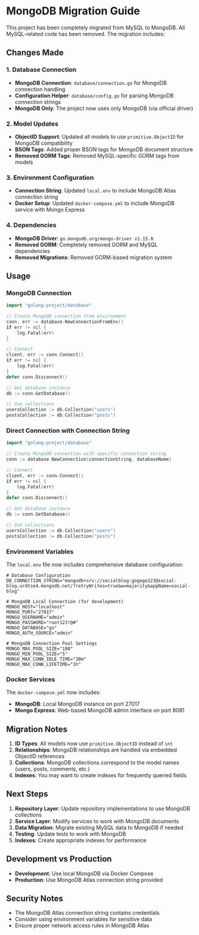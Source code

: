 # MongoDB Migration Guide

This project has been completely migrated from MySQL to MongoDB. All MySQL-related code has been removed. The migration includes:

## Changes Made

### 1. Database Connection
- **MongoDB Connection**: `database/connection.go` for MongoDB connection handling
- **Configuration Helper**: `database/config.go` for parsing MongoDB connection strings
- **MongoDB Only**: The project now uses only MongoDB (via official driver)

### 2. Model Updates
- **ObjectID Support**: Updated all models to use `primitive.ObjectID` for MongoDB compatibility
- **BSON Tags**: Added proper BSON tags for MongoDB document structure
- **Removed GORM Tags**: Removed MySQL-specific GORM tags from models

### 3. Environment Configuration
- **Connection String**: Updated `local.env` to include MongoDB Atlas connection string
- **Docker Setup**: Updated `docker-compose.yml` to include MongoDB service with Mongo Express

### 4. Dependencies
- **MongoDB Driver**: `go.mongodb.org/mongo-driver v1.15.0`
- **Removed GORM**: Completely removed GORM and MySQL dependencies
- **Removed Migrations**: Removed GORM-based migration system

## Usage

### MongoDB Connection
```go
import "golang-project/database"

// Create MongoDB connection from environment
conn, err := database.NewConnectionFromEnv()
if err != nil {
    log.Fatal(err)
}

// Connect
client, err := conn.Connect()
if err != nil {
    log.Fatal(err)
}
defer conn.Disconnect()

// Get database instance
db := conn.GetDatabase()

// Use collections
usersCollection := db.Collection("users")
postsCollection := db.Collection("posts")
```

### Direct Connection with Connection String
```go
import "golang-project/database"

// Create MongoDB connection with specific connection string
conn := database.NewConnection(connectionString, databaseName)

// Connect
client, err := conn.Connect()
if err != nil {
    log.Fatal(err)
}
defer conn.Disconnect()

// Get database instance
db := conn.GetDatabase()

// Use collections
usersCollection := db.Collection("users")
postsCollection := db.Collection("posts")
```

### Environment Variables
The `local.env` file now includes comprehensive database configuration:

```env
# Database Configuration
DB_CONNECTION_STRING="mongodb+srv://socialblog:gogogo123@social-blog.urdtse4.mongodb.net/?retryWrites=true&w=majority&appName=social-blog"

# MongoDB Local Connection (for development)
MONGO_HOST="localhost"
MONGO_PORT="27017"
MONGO_USERNAME="admin"
MONGO_PASSWORD="root123!@#"
MONGO_DATABASE="go"
MONGO_AUTH_SOURCE="admin"

# MongoDB Connection Pool Settings
MONGO_MAX_POOL_SIZE="100"
MONGO_MIN_POOL_SIZE="5"
MONGO_MAX_CONN_IDLE_TIME="30m"
MONGO_MAX_CONN_LIFETIME="1h"
```

### Docker Services
The `docker-compose.yml` now includes:
- **MongoDB**: Local MongoDB instance on port 27017
- **Mongo Express**: Web-based MongoDB admin interface on port 8081

## Migration Notes

1. **ID Types**: All models now use `primitive.ObjectID` instead of `int`
2. **Relationships**: MongoDB relationships are handled via embedded ObjectID references
3. **Collections**: MongoDB collections correspond to the model names (users, posts, comments, etc.)
4. **Indexes**: You may want to create indexes for frequently queried fields

## Next Steps

1. **Repository Layer**: Update repository implementations to use MongoDB collections
2. **Service Layer**: Modify services to work with MongoDB documents
3. **Data Migration**: Migrate existing MySQL data to MongoDB if needed
4. **Testing**: Update tests to work with MongoDB
5. **Indexes**: Create appropriate indexes for performance

## Development vs Production

- **Development**: Use local MongoDB via Docker Compose
- **Production**: Use MongoDB Atlas connection string provided

## Security Notes

- The MongoDB Atlas connection string contains credentials
- Consider using environment variables for sensitive data
- Ensure proper network access rules in MongoDB Atlas
